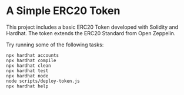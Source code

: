 # A Simple ERC20 Token

This project includes a basic ERC20 Token developed with Solidity and Hardhat.
The token extends the ERC20 Standard from Open Zeppelin.

Try running some of the following tasks:

```shell
npx hardhat accounts
npx hardhat compile
npx hardhat clean
npx hardhat test
npx hardhat node
node scripts/deploy-token.js
npx hardhat help
```
